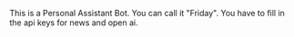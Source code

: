This is a Personal Assistant Bot. You can call it "Friday".
You have to fill in the api keys for news and open ai.
